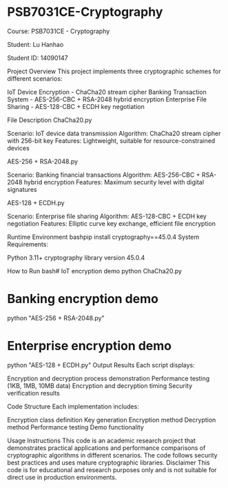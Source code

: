 # PSB7031CE-Cryptography
Course: PSB7031CE - Cryptography

Student: Lu Hanhao

Student ID: 14090147


Project Overview
This project implements three cryptographic schemes for different scenarios:

IoT Device Encryption - ChaCha20 stream cipher
Banking Transaction System - AES-256-CBC + RSA-2048 hybrid encryption
Enterprise File Sharing - AES-128-CBC + ECDH key negotiation

File Description
ChaCha20.py

Scenario: IoT device data transmission
Algorithm: ChaCha20 stream cipher with 256-bit key
Features: Lightweight, suitable for resource-constrained devices

AES-256 + RSA-2048.py

Scenario: Banking financial transactions
Algorithm: AES-256-CBC + RSA-2048 hybrid encryption
Features: Maximum security level with digital signatures

AES-128 + ECDH.py

Scenario: Enterprise file sharing
Algorithm: AES-128-CBC + ECDH key negotiation
Features: Elliptic curve key exchange, efficient file encryption

Runtime Environment
bashpip install cryptography==45.0.4
System Requirements:

Python 3.11+
cryptography library version 45.0.4

How to Run
bash# IoT encryption demo
python ChaCha20.py

# Banking encryption demo
python "AES-256 + RSA-2048.py"

# Enterprise encryption demo
python "AES-128 + ECDH.py"
Output Results
Each script displays:

Encryption and decryption process demonstration
Performance testing (1KB, 1MB, 10MB data)
Encryption and decryption timing
Security verification results

Code Structure
Each implementation includes:

Encryption class definition
Key generation
Encryption method
Decryption method
Performance testing
Demo functionality

Usage Instructions
This code is an academic research project that demonstrates practical applications and performance comparisons of cryptographic algorithms in different scenarios. The code follows security best practices and uses mature cryptographic libraries.
Disclaimer
This code is for educational and research purposes only and is not suitable for direct use in production environments.
